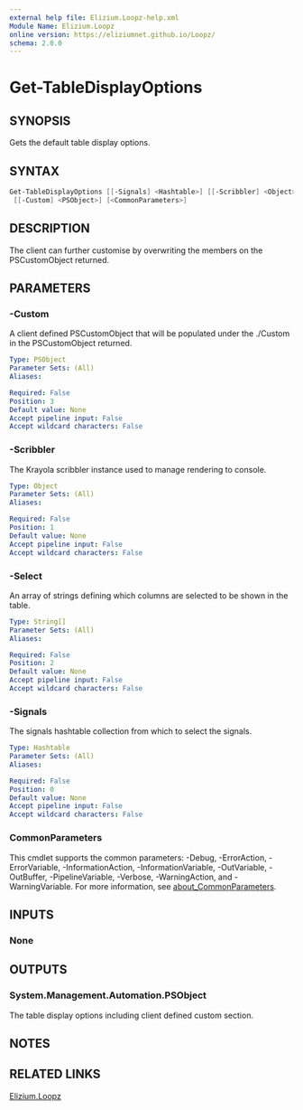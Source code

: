 ```yaml
---
external help file: Elizium.Loopz-help.xml
Module Name: Elizium.Loopz
online version: https://eliziumnet.github.io/Loopz/
schema: 2.0.0
---
```


# Get-TableDisplayOptions

## SYNOPSIS

Gets the default table display options.

## SYNTAX

```powershell
Get-TableDisplayOptions [[-Signals] <Hashtable>] [[-Scribbler] <Object>] [[-Select] <String[]>]
 [[-Custom] <PSObject>] [<CommonParameters>]
```

## DESCRIPTION

The client can further customise by overwriting the members on the
PSCustomObject returned.

## PARAMETERS

### -Custom

A client defined PSCustomObject that will be populated under the ./Custom in the
PSCustomObject returned.

```yaml
Type: PSObject
Parameter Sets: (All)
Aliases:

Required: False
Position: 3
Default value: None
Accept pipeline input: False
Accept wildcard characters: False
```

### -Scribbler

The Krayola scribbler instance used to manage rendering to console.

```yaml
Type: Object
Parameter Sets: (All)
Aliases:

Required: False
Position: 1
Default value: None
Accept pipeline input: False
Accept wildcard characters: False
```

### -Select

An array of strings defining which columns are selected to be shown in the table.

```yaml
Type: String[]
Parameter Sets: (All)
Aliases:

Required: False
Position: 2
Default value: None
Accept pipeline input: False
Accept wildcard characters: False
```

### -Signals

The signals hashtable collection from which to select the signals.

```yaml
Type: Hashtable
Parameter Sets: (All)
Aliases:

Required: False
Position: 0
Default value: None
Accept pipeline input: False
Accept wildcard characters: False
```

### CommonParameters

This cmdlet supports the common parameters: -Debug, -ErrorAction, -ErrorVariable, -InformationAction, -InformationVariable, -OutVariable, -OutBuffer, -PipelineVariable, -Verbose, -WarningAction, and -WarningVariable. For more information, see [about_CommonParameters](http://go.microsoft.com/fwlink/?LinkID=113216).

## INPUTS

### None

## OUTPUTS

### System.Management.Automation.PSObject

The table display options including client defined custom section.

## NOTES

## RELATED LINKS

[Elizium.Loopz](https://github.com/EliziumNet/Loopz)
